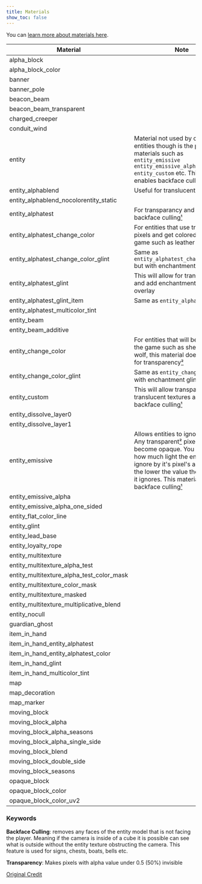 ```yaml
---
title: Materials
show_toc: false
---
```


You can [learn more about materials here](/visuals/materials).

| Material                                  | Note                            |
| ----------------------------------------- | ------------------------------- |
| alpha_block                               |                                 |
| alpha_block_color                         |                                 |
| banner                                    |                                 |
| banner_pole                               |                                 |
| beacon_beam                               |                                 |
| beacon_beam_transparent                   |                                 |
| charged_creeper                           |                                 |
| conduit_wind                              |                                 |
| entity                                    | Material not used by common entities though is the parent materials such as `entity_emissive` `entity_emissive_alpha_one_sided` `entity_custom` etc. This material enables backface culling[¹](#1)|
| entity_alphablend                         | Useful for translucent textures |
| entity_alphablend_nocolorentity_static    |                                 |
| entity_alphatest                          | For transparancy and disables backface culling[¹](#1)|
| entity_alphatest_change_color             | For entities that use transparent[²](#2) pixels and get colored in by the game such as leather armor|
| entity_alphatest_change_color_glint       | Same as `entity_alphatest_change_color` but with enchantment glint over it|
| entity_alphatest_glint                    | This will allow for transparency[²](#2) and add enchantment glint overlay|
| entity_alphatest_glint_item               | Same as `entity_alphatest_glint`|
| entity_alphatest_multicolor_tint          |                                 |
| entity_beam                               |                                 |
| entity_beam_additive                      |                                 |
| entity_change_color                       | For entities that will be colored by the game such as sheep and wolf, this material does not allow for transparency[²](#2)|
| entity_change_color_glint                 | Same as `entity_change_color` but with enchantment glint overlay|
| entity_custom                             | This will allow transparent[²](#2) and translucent textures and has backface culling[¹](#1)|
| entity_dissolve_layer0                    |                                 |
| entity_dissolve_layer1                    |                                 |
| entity_emissive                           | Allows entities to ignore light. Any transparent[²](#2) pixels will become opaque. You can control how much light the entity can ignore by it's pixel's alpha value, the lower the value the more light it ignores. This material has backface culling[¹](#1)|
| entity_emissive_alpha                     |                                 |
| entity_emissive_alpha_one_sided           |                                 |
| entity_flat_color_line                    |                                 |
| entity_glint                              |                                 |
| entity_lead_base                          |                                 |
| entity_loyalty_rope                       |                                 |
| entity_multitexture                       |                                 |
| entity_multitexture_alpha_test            |                                 |
| entity_multitexture_alpha_test_color_mask |                                 |
| entity_multitexture_color_mask            |                                 |
| entity_multitexture_masked                |                                 |
| entity_multitexture_multiplicative_blend  |                                 |
| entity_nocull                             |                                 |
| guardian_ghost                            |                                 |
| item_in_hand                              |                                 |
| item_in_hand_entity_alphatest             |                                 |
| item_in_hand_entity_alphatest_color       |                                 |
| item_in_hand_glint                        |                                 |
| item_in_hand_multicolor_tint              |                                 |
| map                                       |                                 |
| map_decoration                            |                                 |
| map_marker                                |                                 |
| moving_block                              |                                 |
| moving_block_alpha                        |                                 |
| moving_block_alpha_seasons                |                                 |
| moving_block_alpha_single_side            |                                 |
| moving_block_blend                        |                                 |
| moving_block_double_side                  |                                 |
| moving_block_seasons                      |                                 |
| opaque_block                              |                                 |
| opaque_block_color                        |                                 |
| opaque_block_color_uv2                    |                                 |

### Keywords

<a name="1"></a>  **Backface Culling**: removes any faces of the entity model that is not facing the player. Meaning if the camera is inside of a cube it is possible can see what is outside without the entity texture obstructing the camera. This feature is used for signs, chests, boats, bells etc.

<a name="2"></a> **Transparency**: Makes pixels with alpha value under 0.5 (50%) invisible


[Original Credit](http://tokamcwin10.blog.jp/archives/40825563)
